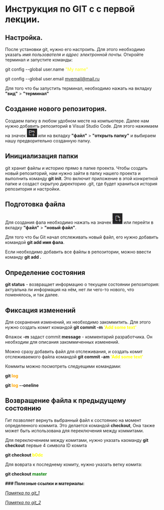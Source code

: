 # Инструкция по GIT c с первой лекции.

## Настройка.

После установки git, нужно его настроить. Для этого необходимо указать *имя пользователя и адрес электронной почты.* Откройте терминал и запустите команды:

git config --global user.name <span style="color:yellow">"My name"</span> 

git config --global user.email myemail@mail.ru

Для того что бы запустить терминал, необходимо нажать на вкладку **"вид"** > **"терминал"**

## Создание нового репозитория.

Создаем папку в любом удобном месте на компьютере. Далее нам нужно добавить репозиторий в Visual Studio Code. Для этого нажимаем на значек ![icon](/new_folder.png.png) или на вкладку **"файл"** > **"открыть папку"** и выбираем нашу предворительно созданную папку.

## Инициализация папки ##

git хранит файлы и историю прямо в папке проекта. Чтобы создать новый репозиторий, нам нужно зайти в папку нашего проекта и выполнить команду **git init**. Это включит приложение в этой конкретной папке и создаст скрытую директорию .git, где будет храниться история репозитория и настройки.

## Подготовка файла ##

Для создания фала необходимо нажать на значек ![icon](/new_file.png.png) или  перейти в вкладку **"файл"** > **"новый файл"**. 

Для того что бы Git начал отслеживать новый файл, его нужно добавить командой **git add имя фала**.

Если необходимо добавить все файлы в репозитории, можно ввести команду **git add  .**

## Определение состояния ##

**git status** - возвращает информацию о текущем состоянии репозитория: актуальна ли информация на нём, нет ли чего-то нового, что поменялось, и так далее. 

## Фиксация изменений
Для сохранения изменений, их необходимо закоммитить. Для этого нужно создать комит командой **git commit -m <span style="color:yellow">'Add some text'**</span>

Флажок **-m** задаст commit **message** - комментарий разработчика. Он необходим для описания закоммиченных изменений.

Можно сразу добавить файл для отслеживания, и создать комит отслеживаемого файла командой **git commit -am <span style="color:yellow">'Add some text'**</span>

Коммиты можно посмотреть следуещими командами:

**git <span style="color:orange">log**</span>

**git <span style="color:orange">log</span> --oneline**

## Возвращение файла к предыдущему состоянию ##

Гит позволяет вернуть выбранный файл к состоянию на момент определенного коммита. Это делается командой **checkout**, Она также может быть использована для переключения между коммитами.

Для переключением между комитами, нужно указать каоманду **git checkout** первые 4 символа ID комита

**git checkout <span style="color:yellow">b0dc</span>**

Для воврата к последнему комиту, нужно указать ветку комита:

**git checkout <span style="color:green">master</span>**

**### Полезные ссылки и материалы:**

*[Памятка по git_1](https://habr.com/ru/post/541258/ "все команды, которые мы изучали")*

*[Памятка по git_2](https://habr.com/ru/post/542616/ "все команды, которые мы изучали")*
